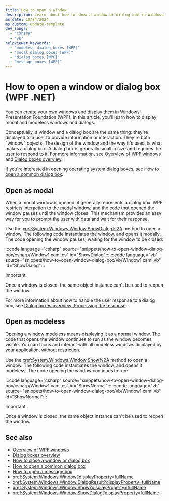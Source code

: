 ```yaml
---
title: How to open a window
description: Learn about how to show a window or dialog box in Windows Foundation Presentation (WPF). Windows can be shown as dialog boxes.
ms.date: 10/24/2024
ms.custom: update-template
dev_langs: 
  - "csharp"
  - "vb"
helpviewer_keywords: 
  - "modeless dialog boxes [WPF]"
  - "modal dialog boxes [WPF]"
  - "dialog boxes [WPF]"
  - "message boxes [WPF]"
---
```


# How to open a window or dialog box (WPF .NET)

You can create your own windows and display them in Windows Presentation Foundation (WPF). In this article, you'll learn how to display modal and modeless windows and dialogs.

Conceptually, a window and a dialog box are the same thing: they're displayed to a user to provide information or interaction. They're both "window" objects. The design of the window and the way it's used, is what makes a dialog box. A dialog box is generally small in size and requires the user to respond to it. For more information, see [Overview of WPF windows](index.md) and [Dialog boxes overview](dialog-boxes-overview.md).

If you're interested in opening operating system dialog boxes, see [How to open a common dialog box](how-to-open-common-system-dialog-box.md).

## Open as modal

When a modal window is opened, it generally represents a dialog box. WPF restricts interaction to the modal window, and the code that opened the window pauses until the window closes. This mechanism provides an easy way for you to prompt the user with data and wait for their response.

Use the <xref:System.Windows.Window.ShowDialog%2A> method to open a window. The following code instantiates the window, and opens it modally. The code opening the window pauses, waiting for the window to be closed:

:::code language="csharp" source="snippets/how-to-open-window-dialog-box/csharp/Window1.xaml.cs" id="ShowDialog":::
:::code language="vb" source="snippets/how-to-open-window-dialog-box/vb/Window1.xaml.vb" id="ShowDialog":::

> [!IMPORTANT]
> Once a window is closed, the same object instance can't be used to reopen the window.

For more information about how to handle the user response to a dialog box, see [Dialog boxes overview: Processing the response](dialog-boxes-overview.md#processing-the-response).

## Open as modeless

Opening a window modeless means displaying it as a normal window. The code that opens the window continues to run as the window becomes visible. You can focus and interact with all modeless windows displayed by your application, without restriction.

Use the <xref:System.Windows.Window.Show%2A> method to open a window. The following code instantiates the window, and opens it modeless. The code opening the window continues to run:

:::code language="csharp" source="snippets/how-to-open-window-dialog-box/csharp/Window1.xaml.cs" id="ShowNormal":::
:::code language="vb" source="snippets/how-to-open-window-dialog-box/vb/Window1.xaml.vb" id="ShowNormal":::

> [!IMPORTANT]
> Once a window is closed, the same object instance can't be used to reopen the window.

## See also

- [Overview of WPF windows](index.md)
- [Dialog boxes overview](dialog-boxes-overview.md)
- [How to close a window or dialog box](how-to-close-window-dialog-box.md)
- [How to open a common dialog box](how-to-open-common-system-dialog-box.md)
- [How to open a message box](how-to-open-message-box.md)
- <xref:System.Windows.Window?displayProperty=fullName>
- <xref:System.Windows.Window.DialogResult?displayProperty=fullName>
- <xref:System.Windows.Window.Show?displayProperty=fullName>
- <xref:System.Windows.Window.ShowDialog?displayProperty=fullName>
